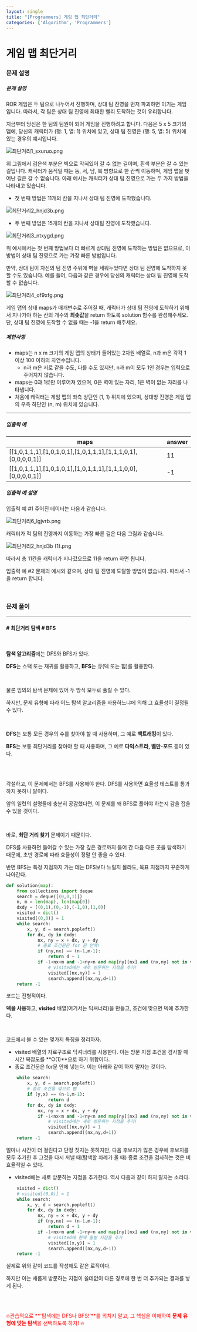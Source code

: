 ```yaml
---
layout: single
title: "[Programmers] 게임 맵 최단거리"
categories: ['Algorithm', 'Programmers']
---
```




# 게임 맵 최단거리

### 문제 설명

##### 문제 설명

ROR 게임은 두 팀으로 나누어서 진행하며, 상대 팀 진영을 먼저 파괴하면 이기는 게임입니다. 따라서, 각 팀은 상대 팀 진영에 최대한 빨리 도착하는 것이 유리합니다.

지금부터 당신은 한 팀의 팀원이 되어 게임을 진행하려고 합니다. 다음은 5 x 5 크기의 맵에, 당신의 캐릭터가 (행: 1, 열: 1) 위치에 있고, 상대 팀 진영은 (행: 5, 열: 5) 위치에 있는 경우의 예시입니다.

![최단거리1_sxuruo.png](https://grepp-programmers.s3.ap-northeast-2.amazonaws.com/files/production/dc3a1b49-13d3-4047-b6f8-6cc40b2702a7/%E1%84%8E%E1%85%AC%E1%84%83%E1%85%A1%E1%86%AB%E1%84%80%E1%85%A5%E1%84%85%E1%85%B51_sxuruo.png)

위 그림에서 검은색 부분은 벽으로 막혀있어 갈 수 없는 길이며, 흰색 부분은 갈 수 있는 길입니다. 캐릭터가 움직일 때는 동, 서, 남, 북 방향으로 한 칸씩 이동하며, 게임 맵을 벗어난 길은 갈 수 없습니다.
아래 예시는 캐릭터가 상대 팀 진영으로 가는 두 가지 방법을 나타내고 있습니다.

- 첫 번째 방법은 11개의 칸을 지나서 상대 팀 진영에 도착했습니다.

![최단거리2_hnjd3b.png](https://grepp-programmers.s3.ap-northeast-2.amazonaws.com/files/production/9d909e5a-ca95-4088-9df9-d84cb804b2b0/%E1%84%8E%E1%85%AC%E1%84%83%E1%85%A1%E1%86%AB%E1%84%80%E1%85%A5%E1%84%85%E1%85%B52_hnjd3b.png)

- 두 번째 방법은 15개의 칸을 지나서 상대팀 진영에 도착했습니다.

![최단거리3_ntxygd.png](https://grepp-programmers.s3.ap-northeast-2.amazonaws.com/files/production/4b7cd629-a3c2-4e02-b748-a707211131de/%E1%84%8E%E1%85%AC%E1%84%83%E1%85%A1%E1%86%AB%E1%84%80%E1%85%A5%E1%84%85%E1%85%B53_ntxygd.png)

위 예시에서는 첫 번째 방법보다 더 빠르게 상대팀 진영에 도착하는 방법은 없으므로, 이 방법이 상대 팀 진영으로 가는 가장 빠른 방법입니다.

만약, 상대 팀이 자신의 팀 진영 주위에 벽을 세워두었다면 상대 팀 진영에 도착하지 못할 수도 있습니다. 예를 들어, 다음과 같은 경우에 당신의 캐릭터는 상대 팀 진영에 도착할 수 없습니다.

![최단거리4_of9xfg.png](https://grepp-programmers.s3.ap-northeast-2.amazonaws.com/files/production/d963b4bd-12e5-45da-9ca7-549e453d58a9/%E1%84%8E%E1%85%AC%E1%84%83%E1%85%A1%E1%86%AB%E1%84%80%E1%85%A5%E1%84%85%E1%85%B54_of9xfg.png)

게임 맵의 상태 maps가 매개변수로 주어질 때, 캐릭터가 상대 팀 진영에 도착하기 위해서 지나가야 하는 칸의 개수의 **최솟값**을 return 하도록 solution 함수를 완성해주세요. 단, 상대 팀 진영에 도착할 수 없을 때는 -1을 return 해주세요.

##### 제한사항

- maps는 n x m 크기의 게임 맵의 상태가 들어있는 2차원 배열로, n과 m은 각각 1 이상 100 이하의 자연수입니다.
  - n과 m은 서로 같을 수도, 다를 수도 있지만, n과 m이 모두 1인 경우는 입력으로 주어지지 않습니다.
- maps는 0과 1로만 이루어져 있으며, 0은 벽이 있는 자리, 1은 벽이 없는 자리를 나타냅니다.
- 처음에 캐릭터는 게임 맵의 좌측 상단인 (1, 1) 위치에 있으며, 상대방 진영은 게임 맵의 우측 하단인 (n, m) 위치에 있습니다.

------

##### 입출력 예

| maps                                                         | answer |
| ------------------------------------------------------------ | ------ |
| [[1,0,1,1,1],[1,0,1,0,1],[1,0,1,1,1],[1,1,1,0,1],[0,0,0,0,1]] | 11     |
| [[1,0,1,1,1],[1,0,1,0,1],[1,0,1,1,1],[1,1,1,0,0],[0,0,0,0,1]] | -1     |

##### 입출력 예 설명

입출력 예 #1
주어진 데이터는 다음과 같습니다.

![최단거리6_lgjvrb.png](https://grepp-programmers.s3.ap-northeast-2.amazonaws.com/files/production/6db71f7f-58d3-4623-9fab-7cd99fa863a5/%E1%84%8E%E1%85%AC%E1%84%83%E1%85%A1%E1%86%AB%E1%84%80%E1%85%A5%E1%84%85%E1%85%B56_lgjvrb.png)

캐릭터가 적 팀의 진영까지 이동하는 가장 빠른 길은 다음 그림과 같습니다.

![최단거리2_hnjd3b (1).png](https://grepp-programmers.s3.ap-northeast-2.amazonaws.com/files/production/d223d017-b3e2-4772-9045-a565133d45ff/%E1%84%8E%E1%85%AC%E1%84%83%E1%85%A1%E1%86%AB%E1%84%80%E1%85%A5%E1%84%85%E1%85%B52_hnjd3b%20%281%29.png)

따라서 총 11칸을 캐릭터가 지나갔으므로 11을 return 하면 됩니다.

입출력 예 #2
문제의 예시와 같으며, 상대 팀 진영에 도달할 방법이 없습니다. 따라서 -1을 return 합니다.

<br>

### 문제 풀이

---

#### \# 최단거리 탐색 \# BFS

<br>

**탐색 알고리즘**에는 DFS와 BFS가 있다. 

**DFS**는 스택 또는 재귀를 활용하고, **BFS**는 큐(덱 또는 힙)를 활용한다. 

<br>

물론 임의의 탐색 문제에 있어 두 방식 모두로 풀릴 수 있다. 

하지만, 문제 유형에 따라 어느 탐색 알고리즘을 사용하느냐에 의해 그 효율성이 결정될 수 있다. 

<br>

**DFS**는 보통 모든 경우의 수를 찾아야 할 때 사용하며, 그 예로 **백트래킹**이 있다. 

**BFS**는 보통 최단거리를 찾아야 할 때 사용하며, 그 예로 **다익스트라, 벨만-포드** 등이 있다. 

<br>

<br>

각설하고, 이 문제에서는 BFS를 사용해야 한다. DFS를 사용하면 효율성 테스트를 통과하지 못하니 말이다. 

앞의 일련의 설명들에 충분히 공감했다면, 이 문제를 왜 BFS로 풀어야 하는지 감을 잡을 수 있을 것이다. 

<br>

바로, **최단 거리 찾기** 문제이기 때문이다. 

DFS를 사용하면 들어갈 수 있는 가장 깊은 경로까지 들어 간 다음 다른 곳을 탐색하기 때문에, 초반 경로에 따라 효율성이 정말 안 좋을 수 있다. 

반면 BFS는 특정 지점까지 가는 데는 DFS보다 느릴지 몰라도, 목표 지점까지 꾸준하게 나아간다. 

```python
def solution(map):
    from collections import deque
    search = deque([(0,0,1)])
    n, m = len(map), len(map[0])
    dxdy = [(0,1),(0,-1),(-1,0),(1,0)]
    visited = dict()
    visited[(0,0)] = 1
    while search:
        x, y, d = search.popleft()
        for dx, dy in dxdy:
            nx, ny = x + dx, y + dy
            # 종료 조건문은 for 문 안에!
            if (ny,nx) == (n-1,m-1): 
                return d + 1
            if -1<nx<m and -1<ny<n and map[ny][nx] and (nx,ny) not in visited:
                # visited에는 새로 방문하는 지점을 추가!
                visited[(nx,ny)] = 1
                search.append((nx,ny,d+1))
    return -1
```

코드는 전형적이다. 

**덱을 사용**하고, **visited** 배열(여기서는 딕셔너리)을 만들고, 조건에 맞으면 덱에 추가한다. 

<br>

코드에서 볼 수 있는 몇가지 특징을 정리하자. 

* visited 배열의 자료구조로 딕셔너리를 사용한다. 이는 방문 지점 조건을 검사할 때 시간 복잡도를 **O(1)**으로 하기 위함이다. 
* 종료 조건문은 for문 안에 넣는다. 이는 아래와 같이 하지 말자는 것이다. 

```python
    while search:
        x, y, d = search.popleft()
        # 종료 조건을 밖으로 뺌
        if (y,x) == (n-1,m-1): 
                return d
        for dx, dy in dxdy:
            nx, ny = x + dx, y + dy
            if -1<nx<m and -1<ny<n and map[ny][nx] and (nx,ny) not in visited:
                # visited에는 새로 방문하는 지점을 추가!
                visited[(nx,ny)] = 1
                search.append((nx,ny,d+1))
    return -1
```

얼마나 시간이 더 걸린다고 단정 짓지는 못하지만, 다음 후보지가 많은 경우에 후보지를 모두 추가한 후 그것을 다시 꺼낼 때(탐색할 차례가 올 때) 종료 조건을 검사하는 것은 비효율적일 수 있다. 

* visited에는 새로 방문하는 지점을 추가한다. 역시 다음과 같이 하지 말자는 소리다. 

```python
	visited = dict()
    # visited[(0,0)] = 1
    while search:
        x, y, d = search.popleft()
        for dx, dy in dxdy:
            nx, ny = x + dx, y + dy
            if (ny,nx) == (n-1,m-1): 
                return d + 1
            if -1<nx<m and -1<ny<n and map[ny][nx] and (nx,ny) not in visited:
                # visited에 현재 출발 지점을 추가
                visited[(x,y)] = 1
                search.append((nx,ny,d+1))
    return -1
```

실제로 위와 같이 코드를 작성해도 같은 로직이다. 

하지만 이는 새롭게 방문하는 지점이 쓸데없이 다른 경로에 한 번 더 추가되는 결과를 낳게 된다. 

<br>

<br>

<span style="color:red"> 🔥관습적으로 **'탐색에는 DFS나 BFS!'**를 외치지 말고, 그 핵심을 이해하여 **문제 유형에 맞는 탐색**을 선택하도록 하자! 🔥</span>

